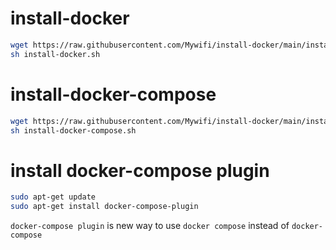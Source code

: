 # install-docker
```sh
wget https://raw.githubusercontent.com/Mywifi/install-docker/main/install-docker.sh
sh install-docker.sh
```

# install-docker-compose
```sh
wget https://raw.githubusercontent.com/Mywifi/install-docker/main/install-compose.sh
sh install-docker-compose.sh
```
# install docker-compose plugin
```sh
sudo apt-get update
sudo apt-get install docker-compose-plugin
```
`docker-compose plugin` is new way to use `docker compose` instead of `docker-compose`
